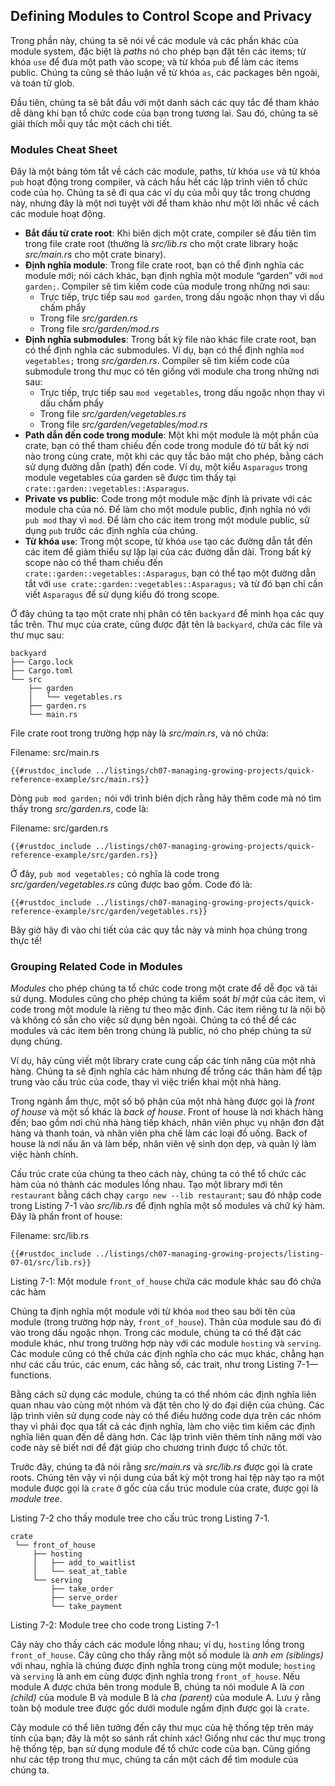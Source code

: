 ## Defining Modules to Control Scope and Privacy

Trong phần này, chúng ta sẽ nói về các module và các phần khác của module
system, đặc biệt là *paths* nó cho phép bạn đặt tên các items; từ khóa `use` để
đưa một path vào scope; và từ khóa `pub` để làm các items public. Chúng ta cũng
sẽ thảo luận về từ khóa `as`, các packages bên ngoài, và toán tử glob.

Đầu tiên, chúng ta sẽ bắt đầu với một danh sách các quy tắc để tham khảo dễ dàng
khi bạn tổ chức code của bạn trong tương lai. Sau đó, chúng ta sẽ giải thích mỗi
quy tắc một cách chi tiết.

### Modules Cheat Sheet

Đây là một bảng tóm tắt về cách các module, paths, từ khóa `use` và từ khóa
`pub` hoạt động trong compiler, và cách hầu hết các lập trình viên tổ chức code
của họ. Chúng ta sẽ đi qua các ví dụ của mỗi quy tắc trong chương này, nhưng
đây là một nơi tuyệt vời để tham khảo như một lời nhắc về cách các module hoạt
động.

- **Bắt đầu từ crate root**: Khi biên dịch một crate, compiler sẽ đầu tiên tìm
  trong file crate root (thường là *src/lib.rs* cho một crate library hoặc
  *src/main.rs* cho một crate binary).
- **Định nghĩa module**: Trong file crate root, bạn có thể định nghĩa các module
  mới; nói cách khác, bạn định nghĩa một module “garden” với `mod garden;`.
  Compiler sẽ tìm kiếm code của module trong những nơi sau:
  - Trực tiếp, trực tiếp sau `mod garden`, trong dấu ngoặc nhọn thay vì dấu chấm phẩy
  - Trong file *src/garden.rs*
  - Trong file *src/garden/mod.rs*
- **Định nghĩa submodules**: Trong bất kỳ file nào khác file crate root, bạn có
  thể định nghĩa các submodules. Ví dụ, bạn có thể định nghĩa `mod vegetables;`
  trong *src/garden.rs*. Compiler sẽ tìm kiếm code của submodule trong thư mục
  có tên giống với module cha trong những nơi sau:
  - Trực tiếp, trực tiếp sau `mod vegetables`, trong dấu ngoặc nhọn thay vì dấu
  chấm phẩy
  - Trong file *src/garden/vegetables.rs*
  - Trong file *src/garden/vegetables/mod.rs*
- **Path dẫn đến code trong module**: Một khi một module là một phần của crate,
  bạn có thể tham chiếu đến code trong module đó từ bất kỳ nơi nào trong cùng
  crate, một khi các quy tắc bảo mật cho phép, bằng cách sử dụng đường dẫn
  (path) đến code. Ví dụ, một kiểu `Asparagus` trong module vegetables của
  garden sẽ được tìm thấy tại `crate::garden::vegetables::Asparagus`.
- **Private vs public**: Code trong một module mặc định là private với các
module
  cha của nó. Để làm cho một module public, định nghĩa nó với `pub mod` thay vì
  `mod`. Để làm cho các item trong một module public, sử dụng `pub` trước các
  định nghĩa của chúng.
- **Từ khóa `use`**: Trong một scope, từ khóa `use` tạo các đường dẫn tắt đến
các
  item để giảm thiểu sự lặp lại của các đường dẫn dài. Trong bất kỳ scope nào
  có thể tham chiếu đến `crate::garden::vegetables::Asparagus`, bạn có thể tạo
  một đường dẫn tắt với `use crate::garden::vegetables::Asparagus;` và từ đó
  bạn chỉ cần viết `Asparagus` để sử dụng kiểu đó trong scope.

Ở đây chúng ta tạo một crate nhị phân có tên `backyard` để minh họa các quy tắc
trên. Thư mục của crate, cũng được đặt tên là `backyard`, chứa các file và
thư mục sau:

```text
backyard
├── Cargo.lock
├── Cargo.toml
└── src
    ├── garden
    │   └── vegetables.rs
    ├── garden.rs
    └── main.rs
```

File crate root trong trường hợp này là *src/main.rs*, và nó chứa:

<span class="filename">Filename: src/main.rs</span>

```rust,noplayground,ignore
{{#rustdoc_include ../listings/ch07-managing-growing-projects/quick-reference-example/src/main.rs}}
```

Dòng `pub mod garden;` nói với trình biên dịch rằng hãy thêm code mà nó tìm
thấy trong *src/garden.rs*, code là:

<span class="filename">Filename: src/garden.rs</span>

```rust,noplayground,ignore
{{#rustdoc_include ../listings/ch07-managing-growing-projects/quick-reference-example/src/garden.rs}}
```

Ở đây, `pub mod vegetables;` có nghĩa là code trong *src/garden/vegetables.rs*
cũng được bao gồm. Code đó là:

```rust,noplayground,ignore
{{#rustdoc_include ../listings/ch07-managing-growing-projects/quick-reference-example/src/garden/vegetables.rs}}
```

Bây giờ hãy đi vào chi tiết của các quy tắc này và minh họa chúng trong thực tế!

### Grouping Related Code in Modules

*Modules* cho phép chúng ta tổ chức code trong một crate để dễ đọc và tái sử
dụng. Modules cũng cho phép chúng ta kiểm soát *bí mật* của các item, vì code
trong một module là riêng tư theo mặc định. Các item riêng tư là nội bộ và
không có sẵn cho việc sử dụng bên ngoài. Chúng ta có thể để các modules và các
item bên trong chúng là public, nó cho phép chúng ta sử dụng chúng.

Ví dụ, hãy cùng viết một library crate cung cấp các tính năng của một nhà hàng.
Chúng ta sẽ định nghĩa các hàm nhưng để trống các thân hàm để tập trung vào
cấu trúc của code, thay vì việc triển khai một nhà hàng.

Trong ngành ẩm thực, một số bộ phận của một nhà hàng được gọi là *front of
house* và một số khác là *back of house*. Front of house là nơi khách hàng đến;
bao gồm nơi chủ nhà hàng tiếp khách, nhân viên phục vụ nhận đơn đặt
hàng và thanh toán, và nhân viên pha chế làm các loại đồ uống. Back of house là
nơi nấu ăn và làm bếp, nhân viên vệ sinh dọn dẹp, và quản lý làm việc hành
chính.

Cấu trúc crate của chúng ta theo cách này, chúng ta có thể tổ chức các hàm
của nó thành các modules lồng nhau. Tạo một library mới tên `restaurant` bằng
cách chạy `cargo new --lib restaurant`; sau đó nhập code trong Listing 7-1 vào
*src/lib.rs* để định nghĩa một số modules và chữ ký hàm. Đây là phần front of
house:

<span class="filename">Filename: src/lib.rs</span>

```rust,noplayground
{{#rustdoc_include ../listings/ch07-managing-growing-projects/listing-07-01/src/lib.rs}}
```

<span class="caption">Listing 7-1: Một module `front_of_house` chứa các module
khác sau đó chứa các hàm</span>

Chúng ta định nghĩa một module với từ khóa `mod` theo sau bởi tên của module
(trong trường hợp này, `front_of_house`). Thân của module sau đó đi vào trong
dấu ngoặc nhọn. Trong các module, chúng ta có thể đặt các module khác, như trong
trường hợp này với các module `hosting` và `serving`. Các module cũng có thể
chứa các định nghĩa cho các mục khác, chẳng hạn như các cấu trúc, các enum,
các hằng số, các trait, như trong Listing 7-1—functions.

Bằng cách sử dụng các module, chúng ta có thể nhóm các định nghĩa liên quan nhau
vào cùng một nhóm và đặt tên cho lý do đại diện của chúng. Các lập trình viên
sử dụng code này có thể điều hướng code dựa trên các nhóm thay vì phải đọc qua
tất cả các định nghĩa, làm cho việc tìm kiếm các định nghĩa liên quan đến dễ
dàng hơn. Các lập trình viên thêm tính năng mới vào code này sẽ biết nơi để
đặt giúp cho chương trình được tổ chức tốt.

Trước đây, chúng ta đã nói rằng *src/main.rs* và *src/lib.rs* được gọi là
crate roots. Chúng tên vậy vì nội dung của bất kỳ một trong hai tệp này tạo
ra một module được gọi là `crate` ở gốc của cấu trúc module của crate, được
gọi là *module tree*.

Listing 7-2 cho thấy module tree cho cấu trúc trong Listing 7-1.

```text
crate
 └── front_of_house
     ├── hosting
     │   ├── add_to_waitlist
     │   └── seat_at_table
     └── serving
         ├── take_order
         ├── serve_order
         └── take_payment
```

<span class="caption">Listing 7-2: Module tree cho code trong Listing 7-1</span>

Cây này cho thấy cách các module lồng nhau; ví dụ, `hosting` lồng trong
`front_of_house`. Cây cũng cho thấy rằng một số module là *anh em (siblings)* với nhau, nghĩa là chúng được định nghĩa trong cùng một module; `hosting` và
`serving` là anh em cùng được định nghĩa trong `front_of_house`. Nếu module A
được chứa bên trong module B, chúng ta nói module A là *con (child)* của module
B và module B là *cha (parent)* của module A. Lưu ý rằng toàn bộ module tree
được gốc dưới module ngầm định được gọi là `crate`.

Cây module có thể liên tưởng đến cây thư mục của hệ thống tệp trên máy tính của
bạn; đây là một so sánh rất chính xác! Giống như các thư mục trong hệ thống
tệp, bạn sử dụng module để tổ chức code của bạn. Cũng giống như các tệp trong
thư mục, chúng ta cần một cách để tìm module của chúng ta.